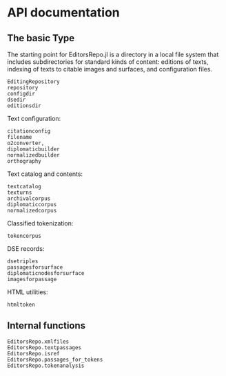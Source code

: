 # API documentation


## The basic Type

The starting point for EditorsRepo.jl is a directory in a local file system that includes subdirectories for standard kinds of content: editions of texts, indexing of texts to citable images and surfaces, and configuration files.


```@docs
EditingRepository
repository
configdir
dsedir
editionsdir
```

Text configuration:

```@docs
citationconfig
filename
o2converter,
diplomaticbuilder
normalizedbuilder
orthography
```    

Text catalog and contents:

```@docs
textcatalog
texturns
archivalcorpus
diplomaticcorpus
normalizedcorpus
```

Classified tokenization:

```@docs
tokencorpus
```

DSE records:

```@docs
dsetriples
passagesforsurface
diplomaticnodesforsurface
imagesforpassage
```

HTML utilities:

```@docs
htmltoken
```

## Internal functions

```@docs
EditorsRepo.xmlfiles
EditorsRepo.textpassages
EditorsRepo.isref
EditorsRepo.passages_for_tokens
EditorsRepo.tokenanalysis
```